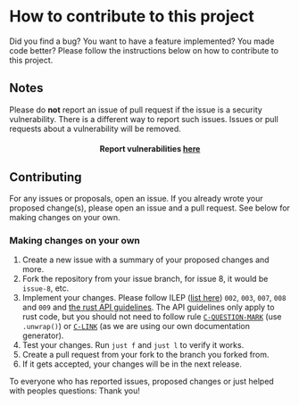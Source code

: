 # How to contribute to this project

Did you find a bug? You want to have a feature implemented? You made code better?
Please follow the instructions below on how to contribute to this project.

## Notes

Please do **not** report an issue of pull request if the issue is a security vulnerability.
There is a different way to report such issues. Issues or pull requests about a vulnerability will be removed.

<div style="text-align: center">
<h4>Report vulnerabilities <a href="https://github.com/I-Language-Development/I-language-rust/security/advisories/new">here</a></h4>
</div>

## Contributing

For any issues or proposals, open an issue. If you already wrote your proposed change(s), please open an issue
and a pull request. See below for making changes on your own.

### Making changes on your own

1. Create a new issue with a summary of your proposed changes and more.
2. Fork the repository from your issue branch, for issue 8, it would be `issue-8`, etc.
3. Implement your changes. Please follow ILEP ([list here](https://github.com/I-Language-Development/I-Language-Enhancement-Proposals)) `002`, `003`, `007`, `008` and `009` and [the rust API guidelines](https://rust-lang.github.io/api-guidelines/). The API guidelines only apply to rust code, but you should not need to follow rule [`C-QUESTION-MARK`](https://rust-lang.github.io/api-guidelines/documentation.html#c-question-mark) (use `.unwrap()`) or [`C-LINK`](https://rust-lang.github.io/api-guidelines/documentation.html#c-link) (as we are using our own documentation generator).
4. Test your changes. Run `just f` and `just l` to verify it works.
5. Create a pull request from your fork to the branch you forked from.
6. If it gets accepted, your changes will be in the next release.

To everyone who has reported issues, proposed changes or just helped with peoples questions: Thank you!
